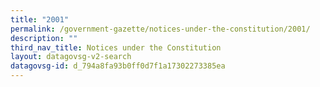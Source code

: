 ```yaml
---
title: "2001"
permalink: /government-gazette/notices-under-the-constitution/2001/
description: ""
third_nav_title: Notices under the Constitution
layout: datagovsg-v2-search
datagovsg-id: d_794a8fa93b0ff0d7f1a17302273385ea
---
```


